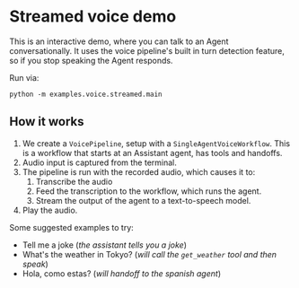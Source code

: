 # Streamed voice demo

This is an interactive demo, where you can talk to an Agent conversationally. It uses the voice pipeline's built in turn detection feature, so if you stop speaking the Agent responds.

Run via:

```
python -m examples.voice.streamed.main
```

## How it works

1. We create a `VoicePipeline`, setup with a `SingleAgentVoiceWorkflow`. This is a workflow that starts at an Assistant agent, has tools and handoffs.
2. Audio input is captured from the terminal.
3. The pipeline is run with the recorded audio, which causes it to:
    1. Transcribe the audio
    2. Feed the transcription to the workflow, which runs the agent.
    3. Stream the output of the agent to a text-to-speech model.
4. Play the audio.

Some suggested examples to try:

-   Tell me a joke (_the assistant tells you a joke_)
-   What's the weather in Tokyo? (_will call the `get_weather` tool and then speak_)
-   Hola, como estas? (_will handoff to the spanish agent_)